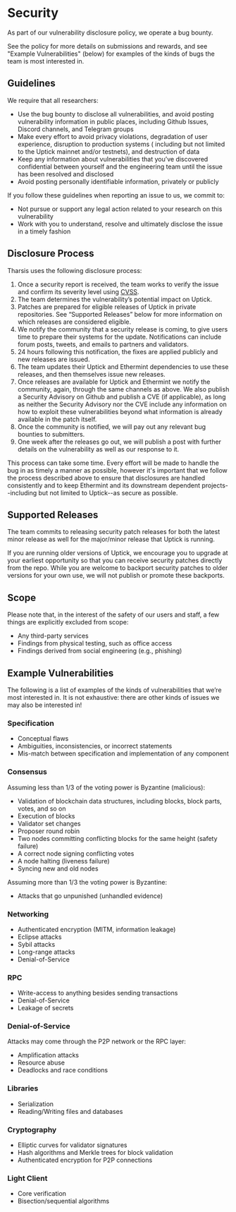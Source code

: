 # Security

As part of our vulnerability disclosure policy, we operate a bug bounty.

See the policy for more details on submissions and rewards, and see "Example Vulnerabilities" (below) for examples of
the kinds of bugs the team is most interested in.

## Guidelines

We require that all researchers:

* Use the bug bounty to disclose all vulnerabilities, and avoid posting vulnerability information in public places,
  including Github Issues, Discord channels, and Telegram groups
* Make every effort to avoid privacy violations, degradation of user experience, disruption to production systems (
  including but not limited to the Uptick mainnet and/or testnets), and destruction of data
* Keep any information about vulnerabilities that you’ve discovered confidential between yourself and the engineering
  team until the issue has been resolved and disclosed
* Avoid posting personally identifiable information, privately or publicly

If you follow these guidelines when reporting an issue to us, we commit to:

* Not pursue or support any legal action related to your research on this vulnerability
* Work with you to understand, resolve and ultimately disclose the issue in a timely fashion

## Disclosure Process

Tharsis uses the following disclosure process:

1. Once a security report is received, the team works to verify the issue and confirm its severity level
   using [CVSS](https://nvd.nist.gov/vuln-metrics/cvss).
2. The team determines the vulnerability’s potential impact on Uptick.
3. Patches are prepared for eligible releases of Uptick in private repositories. See “Supported Releases” below for more
   information on which releases are considered eligible.
4. We notify the community that a security release is coming, to give users time to prepare their systems for the
   update. Notifications can include forum posts, tweets, and emails to partners and validators.
5. 24 hours following this notification, the fixes are applied publicly and new releases are issued.
6. The team updates their Uptick and Ethermint dependencies to use these releases, and then themselves issue new
   releases.
7. Once releases are available for Uptick and Ethermint we notify the community, again, through the same channels as
   above. We also publish a Security Advisory on Github and publish a CVE (if applicable), as long as neither the
   Security Advisory nor the CVE include any information on how to exploit these vulnerabilities beyond what information
   is already available in the patch itself.
8. Once the community is notified, we will pay out any relevant bug bounties to submitters.
9. One week after the releases go out, we will publish a post with further details on the vulnerability as well as our
   response to it.

This process can take some time. Every effort will be made to handle the bug in as timely a manner as possible, however
it's important that we follow the process described above to ensure that disclosures are handled consistently and to
keep Ethermint and its downstream dependent projects--including but not limited to Uptick--as secure as possible.

## Supported Releases

The team commits to releasing security patch releases for both the latest minor release as well for the major/minor
release that Uptick is running.

If you are running older versions of Uptick, we encourage you to upgrade at your earliest opportunity so that you can
receive security patches directly from the repo. While you are welcome to backport security patches to older versions
for your own use, we will not publish or promote these backports.

## Scope

Please note that, in the interest of the safety of our users and staff, a few things are explicitly excluded from scope:

* Any third-party services
* Findings from physical testing, such as office access
* Findings derived from social engineering (e.g., phishing)

## Example Vulnerabilities

The following is a list of examples of the kinds of vulnerabilities that we’re most interested in. It is not exhaustive:
there are other kinds of issues we may also be interested in!

### Specification

* Conceptual flaws
* Ambiguities, inconsistencies, or incorrect statements
* Mis-match between specification and implementation of any component

### Consensus

Assuming less than 1/3 of the voting power is Byzantine (malicious):

* Validation of blockchain data structures, including blocks, block parts, votes, and so on
* Execution of blocks
* Validator set changes
* Proposer round robin
* Two nodes committing conflicting blocks for the same height (safety failure)
* A correct node signing conflicting votes
* A node halting (liveness failure)
* Syncing new and old nodes

Assuming more than 1/3 the voting power is Byzantine:

* Attacks that go unpunished (unhandled evidence)

### Networking

* Authenticated encryption (MITM, information leakage)
* Eclipse attacks
* Sybil attacks
* Long-range attacks
* Denial-of-Service

### RPC

* Write-access to anything besides sending transactions
* Denial-of-Service
* Leakage of secrets

### Denial-of-Service

Attacks may come through the P2P network or the RPC layer:

* Amplification attacks
* Resource abuse
* Deadlocks and race conditions

### Libraries

* Serialization
* Reading/Writing files and databases

### Cryptography

* Elliptic curves for validator signatures
* Hash algorithms and Merkle trees for block validation
* Authenticated encryption for P2P connections

### Light Client

* Core verification
* Bisection/sequential algorithms